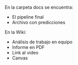 En la carpeta docs se encuentra:
- El pipeline final
- Archivo con predicciones

En la Wiki:
- Análisis de trabajo en equipo
- Informe en PDF
- Link al video
- Canvas
